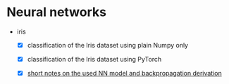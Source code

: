 # Neural networks

* iris
  * [x] classification of the Iris dataset using plain Numpy only
  * [x] classification of the Iris dataset using PyTorch
  * [x] [short notes on the used NN model and backpropagation derivation](https://github.com/erithion/edu/blob/master/nn/iris/notes.pdf)

